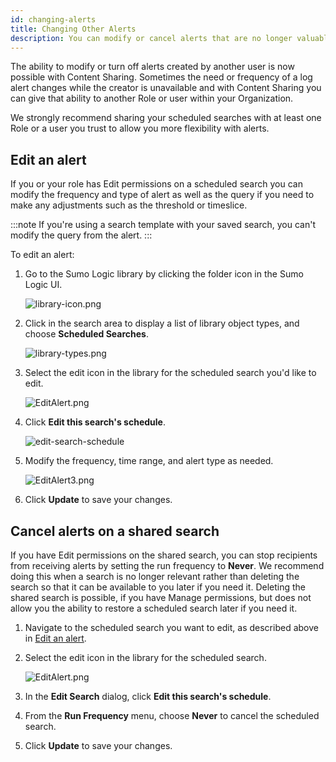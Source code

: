 ```yaml
---
id: changing-alerts
title: Changing Other Alerts
description: You can modify or cancel alerts that are no longer valuable to your organization if you have Edit permission.
---
```


The ability to modify or turn off alerts created by another user is now possible with Content Sharing. Sometimes the need or frequency of a log alert changes while the creator is unavailable and with Content Sharing you can give that ability to another Role or user within your Organization.

We strongly recommend sharing your scheduled searches with at least one Role or a user you trust to allow you more flexibility with alerts.

## Edit an alert

If you or your role has Edit permissions on a scheduled search you can modify the frequency and type of alert as well as the query if you need to make any adjustments such as the threshold or timeslice.

:::note
If you're using a search template with your saved search, you can't modify the query from the alert.
:::

To edit an alert:

1. Go to the Sumo Logic library by clicking the folder icon in the Sumo Logic UI.

    ![library-icon.png](/img/content-sharing/library-icon.png)

1. Click in the search area to display a list of library object types, and choose **Scheduled Searches**. 

    ![library-types.png](/img/content-sharing/library-types.png)

1. Select the edit icon in the library for the scheduled search you'd like to edit. 

    ![EditAlert.png](/img/content-sharing/EditAlert.png)

1. Click **Edit this search's schedule**.

    ![edit-search-schedule](/img/content-sharing/edit-search-schedule.png)

1. Modify the frequency, time range, and alert type as needed.

    ![EditAlert3.png](/img/content-sharing/EditAlert3.png)

1. Click **Update** to save your changes.

## Cancel alerts on a shared search

If you have Edit permissions on the shared search, you can stop recipients from receiving alerts by setting the run frequency to **Never**. We recommend doing this when a search is no longer relevant rather than deleting the search so that it can be available to you later if you need it. Deleting the shared search is possible, if you have Manage permissions, but does not allow you the ability to restore a scheduled search later if you need it.

1. Navigate to the scheduled search you want to edit, as described above in [Edit an alert](#edit-an-alert).
1. Select the edit icon in the library for the scheduled search.

    ![EditAlert.png](/img/content-sharing/EditAlert.png)

1. In the **Edit Search** dialog, click **Edit this search's schedule**.
1. From the **Run Frequency** menu, choose **Never** to cancel the scheduled search.
1. Click **Update** to save your changes.
